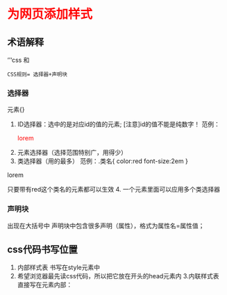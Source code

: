# 为网页添加样式
## 术语解释
‘’‘css
和
<style>
        h1{     
            color:red;   
            background-color:aquamarine
            text-align:blue;
        }
    </style>
    CSS规则= 选择器+声明块
### 选择器
元素{}
1. ID选择器：选中的是对应id的值的元素; [注意]id的值不能是纯数字！
范例：<style> #test
{
    color: red } 
    </style> 
    <p id="test"> lorem </p>
2. 元素选择器（选择范围特别广，用得少）
3. 类选择器（用的最多）
范例：.类名{
    color:red
    font-size:2em
}
<p class="red"> lorem <p>
只要带有red这个类名的元素都可以生效
4. 一个元素里面可以应用多个类选择器

### 声明块
出现在大括号中
声明块中包含很多声明（属性），格式为属性名=属性值；
## css代码书写位置
1. 内部样式表
书写在style元素中
2. 希望浏览器最先读css代码，所以把它放在开头的head元素内
3.内联样式表
直接写在元素内部：
<h1 style="color:red;background-color:lightblue>
###  4.外部样式表【推荐】
将样式写到独立的css文件中，可以用link元素链接外部样式表
优势
1. 解决多页面样式重复代码的问题
2.有利于浏览器缓存，从而提高响应速度
3.有利于代码，html和css，分离，更容易阅读和维护




